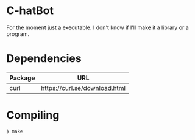 # C-hatBot

For the moment just a executable. I don't know if I'll make it a library or a program.

# Dependencies

|   Package     |   URL                             |
|---------------|-----------------------------------|
|   curl        |   https://curl.se/download.html   |

# Compiling

```sh
$ make
```
